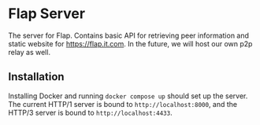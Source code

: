 # Flap Server

The server for Flap. Contains basic API for retrieving peer information and static website for https://flap.it.com. In the future, we will host our own p2p relay as well.

## Installation

Installing Docker and running `docker compose up` should set up the server. The current HTTP/1 server is bound to `http://localhost:8000`, and the HTTP/3 server is bound to `http://localhost:4433`.
